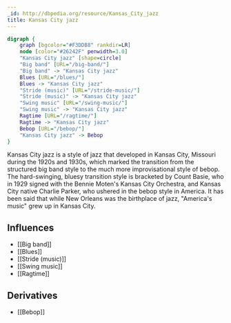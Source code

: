 ```yaml
---
_id: http://dbpedia.org/resource/Kansas_City_jazz
title: Kansas City jazz
---
```


```dot
digraph {
	graph [bgcolor="#F3DDB8" rankdir=LR]
	node [color="#26242F" penwidth=3.0]
	"Kansas City jazz" [shape=circle]
	"Big band" [URL="/big-band/"]
	"Big band" -> "Kansas City jazz"
	Blues [URL="/blues/"]
	Blues -> "Kansas City jazz"
	"Stride (music)" [URL="/stride-music/"]
	"Stride (music)" -> "Kansas City jazz"
	"Swing music" [URL="/swing-music/"]
	"Swing music" -> "Kansas City jazz"
	Ragtime [URL="/ragtime/"]
	Ragtime -> "Kansas City jazz"
	Bebop [URL="/bebop/"]
	"Kansas City jazz" -> Bebop
}
```

Kansas City jazz is a style of jazz that developed in Kansas City, Missouri during the 1920s and 1930s, which marked the transition from the structured big band style to the much more improvisational style of bebop. The hard-swinging, bluesy transition style is bracketed by Count Basie, who in 1929 signed with the Bennie Moten's Kansas City Orchestra, and Kansas City native Charlie Parker, who ushered in the bebop style in America. It has been said that while New Orleans was the birthplace of jazz, "America's music" grew up in Kansas City.

## Influences
- [[Big band]]
- [[Blues]]
- [[Stride (music)]]
- [[Swing music]]
- [[Ragtime]]

## Derivatives
- [[Bebop]]
